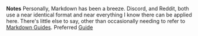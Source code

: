 **Notes**
Personally, Markdown has been a breeze. Discord, and Reddit, both use a near identical format and near everything I know there can be applied here. There's little else to say, other than occasionally needing to refer to [Markdown Guides](https://www.markdownguide.org/basic-syntax/). Preferred [Guide](https://docs.github.com/en/get-started/writing-on-github/getting-started-with-writing-and-formatting-on-github/basic-writing-and-formatting-syntax)

